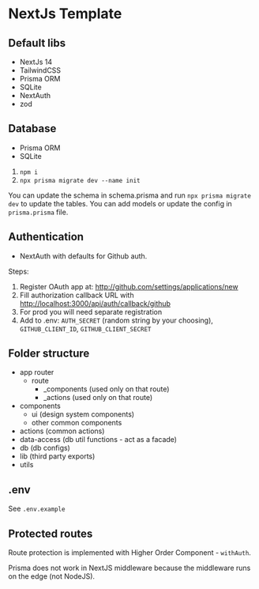 # NextJs Template

## Default libs

- NextJs 14
- TailwindCSS
- Prisma ORM
- SQLite
- NextAuth
- zod

## Database

- Prisma ORM
- SQLite

1. `npm i`
2. `npx prisma migrate dev --name init`

You can update the schema in schema.prisma and run `npx prisma migrate dev` to update the tables. You can add models or update the config in `prisma.prisma` file.

## Authentication

- NextAuth with defaults for Github auth.

Steps:

1. Register OAuth app at: <http://github.com/settings/applications/new>
2. Fill authorization callback URL with <http://localhost:3000/api/auth/callback/github>
3. For prod you will need separate registration
4. Add to .env: `AUTH_SECRET` (random string by your choosing), `GITHUB_CLIENT_ID`, `GITHUB_CLIENT_SECRET`

## Folder structure

- app router
  - route
    - \_components (used only on that route)
    - \_actions (used only on that route)
- components
  - ui (design system components)
  - other common components
- actions (common actions)
- data-access (db util functions - act as a facade)
- db (db configs)
- lib (third party exports)
- utils

## .env

See `.env.example`

## Protected routes

Route protection is implemented with Higher Order Component - `withAuth`.

Prisma does not work in NextJS middleware because the middleware runs on the edge (not NodeJS).
